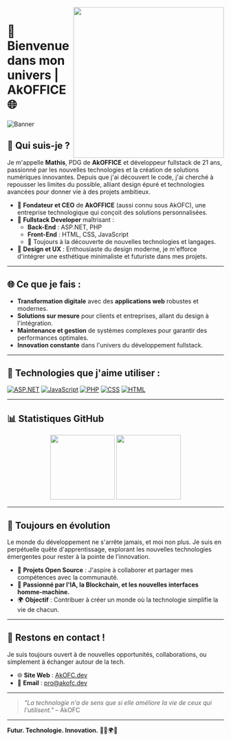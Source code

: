 <div>
  <a href="https://discord.com/users/379954079553552386"><img align="right" width="350" src="https://lanyard.kyrie25.me/api/379954079553552386?bannerFilter=brightness(0.8)%20blur(2px)&decoration=true&useDisplayName=true"></a>
</div>

# 👾 **Bienvenue dans mon univers | AkOFFICE** 🌐
![Banner](https://i.pinimg.com/originals/80/6e/de/806ede5583f088c6bdb788bf867f8064.gif)

## 🚀 **Qui suis-je ?**
Je m'appelle **Mathis**, PDG de **AkOFFICE** et développeur fullstack de 21 ans, passionné par les nouvelles technologies et la création de solutions numériques innovantes. Depuis que j'ai découvert le code, j'ai cherché à repousser les limites du possible, alliant design épuré et technologies avancées pour donner vie à des projets ambitieux.

- 💼 **Fondateur et CEO** de **AkOFFICE** (aussi connu sous AkOFC), une entreprise technologique qui conçoit des solutions personnalisées.
- 🔧 **Fullstack Developer** maîtrisant : 
  - **Back-End** : ASP.NET, PHP
  - **Front-End** : HTML, CSS, JavaScript
  - 🚀 Toujours à la découverte de nouvelles technologies et langages.
- 🎨 **Design et UX** : Enthousiaste du design moderne, je m'efforce d'intégrer une esthétique minimaliste et futuriste dans mes projets.

---

## 🌐 **Ce que je fais :**
- **Transformation digitale** avec des **applications web** robustes et modernes.
- **Solutions sur mesure** pour clients et entreprises, allant du design à l'intégration.
- **Maintenance et gestion** de systèmes complexes pour garantir des performances optimales.
- **Innovation constante** dans l'univers du développement fullstack.

---

## 🧠 **Technologies que j'aime utiliser** :
[![ASP.NET](https://img.shields.io/badge/ASP.NET-%2320232a.svg?style=for-the-badge&logo=dotnet&logoColor=white)](https://dotnet.microsoft.com/apps/aspnet) 
[![JavaScript](https://img.shields.io/badge/JavaScript-%23323330.svg?style=for-the-badge&logo=javascript&logoColor=%23F7DF1E)](https://developer.mozilla.org/fr/docs/Web/JavaScript) 
[![PHP](https://img.shields.io/badge/PHP-%23777BB4.svg?style=for-the-badge&logo=php&logoColor=white)](https://www.php.net/) 
[![CSS](https://img.shields.io/badge/CSS-%2301709A.svg?style=for-the-badge&logo=css3&logoColor=white)](https://developer.mozilla.org/fr/docs/Web/CSS) 
[![HTML](https://img.shields.io/badge/HTML-%23E34F26.svg?style=for-the-badge&logo=html5&logoColor=white)](https://developer.mozilla.org/fr/docs/Web/HTML) 

---

## 📊 **Statistiques GitHub**
<div align="center">
  <img height="150em" src="https://github-readme-stats.vercel.app/api?username=AkaryOFC&show_icons=true&theme=radical&include_all_commits=true&count_private=true"/>
  <img height="150em" src="https://github-readme-stats.vercel.app/api/top-langs/?username=AkaryOFC&layout=compact&langs_count=7&theme=radical"/>
</div>

---

## 🌱 **Toujours en évolution**
Le monde du développement ne s'arrête jamais, et moi non plus. Je suis en perpétuelle quête d'apprentissage, explorant les nouvelles technologies émergentes pour rester à la pointe de l'innovation.

- 🧩 **Projets Open Source** : J'aspire à collaborer et partager mes compétences avec la communauté.
- 🤖 **Passionné par l'IA, la Blockchain, et les nouvelles interfaces homme-machine.**
- 🌍 **Objectif** : Contribuer à créer un monde où la technologie simplifie la vie de chacun.

---

## 📩 **Restons en contact !**
Je suis toujours ouvert à de nouvelles opportunités, collaborations, ou simplement à échanger autour de la tech.

- 🌐 **Site Web** : [AkOFC.dev](https://example.com)
- 📧 **Email** : pro@akofc.dev

---

> _"La technologie n'a de sens que si elle améliore la vie de ceux qui l'utilisent."_ – AkOFC

---
**Futur. Technologie. Innovation.** 👨‍💻🌍🚀

